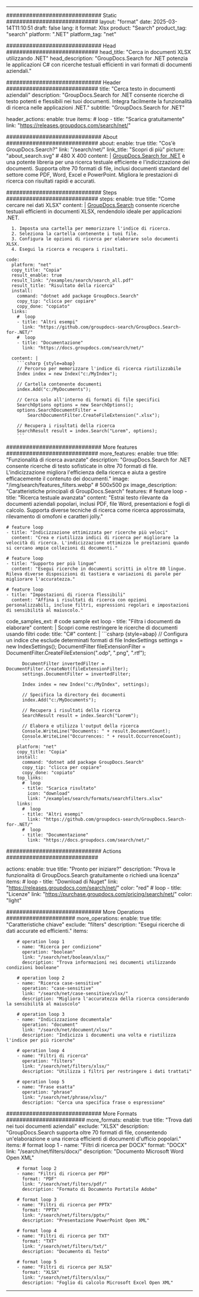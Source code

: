 
---
############################# Static ############################
layout: "format"
date:  2025-03-14T11:10:51
draft: false
lang: it
format: Xlsx
product: "Search"
product_tag: "search"
platform: ".NET"
platform_tag: "net"

############################# Head ############################
head_title: "Cerca in documenti XLSX utilizzando .NET"
head_description: "GroupDocs.Search for .NET potenzia le applicazioni C# con ricerche testuali efficienti in vari formati di documenti aziendali."

############################# Header ############################
title: "Cerca testo in documenti aziendali" 
description: "GroupDocs.Search for .NET consente ricerche di testo potenti e flessibili nei tuoi documenti. Integra facilmente la funzionalità di ricerca nelle applicazioni .NET."
subtitle: "GroupDocs.Search for .NET" 

header_actions:
  enable: true
  items:
    #  loop
    - title: "Scarica gratuitamente"
      link: "https://releases.groupdocs.com/search/net/"
      
############################# About ############################
about:
    enable: true
    title: "Cos'è GroupDocs.Search?"
    link: "/search/net/"
    link_title: "Scopri di più"
    picture: "about_search.svg" # 480 X 400
    content: |
       [GroupDocs.Search for .NET](/search/net/) è una potente libreria per una ricerca testuale efficiente e l'indicizzazione dei documenti. Supporta oltre 70 formati di file, inclusi documenti standard del settore come PDF, Word, Excel e PowerPoint. Migliora le prestazioni di ricerca con risultati rapidi e accurati.

############################# Steps ############################
steps:
    enable: true
    title: "Come cercare nei dati XLSX"
    content: |
      [GroupDocs.Search](/search/net/) consente ricerche testuali efficienti in documenti XLSX, rendendolo ideale per applicazioni .NET.
      
      1. Imposta una cartella per memorizzare l'indice di ricerca.
      2. Seleziona la cartella contenente i tuoi file.
      3. Configura le opzioni di ricerca per elaborare solo documenti XLSX.
      4. Esegui la ricerca e recupera i risultati.
   
    code:
      platform: "net"
      copy_title: "Copia"
      result_enable: true
      result_link: "/examples/search/search_all.pdf"
      result_title: "Risultato della ricerca"
      install:
        command: "dotnet add package GroupDocs.Search"
        copy_tip: "clicca per copiare"
        copy_done: "copiato"
      links:
        #  loop
        - title: "Altri esempi"
          link: "https://github.com/groupdocs-search/GroupDocs.Search-for-.NET/"
        #  loop
        - title: "Documentazione"
          link: "https://docs.groupdocs.com/search/net/"
          
      content: |
        ```csharp {style=abap}
        // Percorso per memorizzare l'indice di ricerca riutilizzabile
        Index index = new Index("c:/MyIndex");

        // Cartella contenente documenti
        index.Add("c:/MyDocuments");

        // Cerca solo all'interno di formati di file specifici
        SearchOptions options = new SearchOptions();
        options.SearchDocumentFilter = 
            SearchDocumentFilter.CreateFileExtension(".xlsx");

        // Recupera i risultati della ricerca
        SearchResult result = index.Search("Lorem", options);
        ```            

############################# More features ############################
more_features:
  enable: true
  title: "Funzionalità di ricerca avanzate"
  description: "GroupDocs.Search for .NET consente ricerche di testo sofisticate in oltre 70 formati di file. L'indicizzazione migliora l'efficienza della ricerca e aiuta a gestire efficacemente il contenuto dei documenti."
  image: "/img/search/features_filters.webp" # 500x500 px
  image_description: "Caratteristiche principali di GroupDocs.Search"
  features:
    # feature loop
    - title: "Ricerca testuale avanzata"
      content: "Estrai testo rilevante da documenti aziendali popolari, inclusi PDF, file Word, presentazioni e fogli di calcolo. Supporta diverse tecniche di ricerca come ricerca approssimata, rilevamento di omofoni e caratteri jolly."

    # feature loop
    - title: "Indicizzazione ottimizzata per ricerche più veloci"
      content: "Crea e riutilizza indici di ricerca per migliorare la velocità di ricerca. L'indicizzazione ottimizza le prestazioni quando si cercano ampie collezioni di documenti."

    # feature loop
    - title: "Supporto per più lingue"
      content: "Esegui ricerche in documenti scritti in oltre 80 lingue. Rileva diverse disposizioni di tastiera e variazioni di parole per migliorare l'accuratezza."

    # feature loop
    - title: "Impostazioni di ricerca flessibili"
      content: "Affina i risultati di ricerca con opzioni personalizzabili, incluse filtri, espressioni regolari e impostazioni di sensibilità al maiuscolo."
      
  code_samples_ext:
    # code sample ext loop
    - title: "Filtra i documenti da elaborare"
      content: |
        Scopri come restringere le ricerche di documenti usando filtri
      code:
        title: "C#"
        content: |
          ```csharp {style=abap}
          // Configura un indice che esclude determinati formati di file
          IndexSettings settings = new IndexSettings();
          DocumentFilter fileExtensionFilter = 
            DocumentFilter.CreateFileExtension(".odp", ".png", ".rtf");

          DocumentFilter invertedFilter = DocumentFilter.CreateNot(fileExtensionFilter);
          settings.DocumentFilter = invertedFilter;

          Index index = new Index("c:/MyIndex", settings);
              
          // Specifica la directory dei documenti
          index.Add("c:/MyDocuments");

          // Recupera i risultati della ricerca
          SearchResult result = index.Search("Lorem");
          
          // Elabora e utilizza l'output della ricerca
          Console.WriteLine("Documents: " + result.DocumentCount);
          Console.WriteLine("Occurrences: " + result.OccurrenceCount);
          ```
        platform: "net"
        copy_title: "Copia"
        install:
          command: "dotnet add package GroupDocs.Search"
          copy_tip: "clicca per copiare"
          copy_done: "copiato"
        top_links:
          #  loop
          - title: "Scarica risultato"
            icon: "download"
            link: "/examples/search/formats/searchfilters.xlsx"
        links:
          #  loop
          - title: "Altri esempi"
            link: "https://github.com/groupdocs-search/GroupDocs.Search-for-.NET/"
          #  loop
          - title: "Documentazione"
            link: "https://docs.groupdocs.com/search/net/"
            

            


############################# Actions ############################

actions:
  enable: true
  title: "Pronto per iniziare?"
  description: "Prova le funzionalità di GroupDocs.Search gratuitamente o richiedi una licenza"
  items:
    #  loop
    - title: "Download di Nuget"
      link: "https://releases.groupdocs.com/search/net/"
      color: "red"
        #  loop
    - title: "Licenze"
      link: "https://purchase.groupdocs.com/pricing/search/net/"
      color: "light"


############################# More Operations #####################
more_operations:
    enable: true
    title: "Caratteristiche chiave"
    exclude: "filters"
    description: "Esegui ricerche di dati accurate ed efficienti."
    items: 
          
        # operation loop 1
        - name: "Ricerca per condizione"
          operation: "boolean"
          link: "/search/net/boolean/xlsx/"
          description: "Trova informazioni nei documenti utilizzando condizioni booleane"

        # operation loop 2
        - name: "Ricerca case-sensitive"
          operation: "case-sensitive"
          link: "/search/net/case-sensitive/xlsx/"
          description: "Migliora l'accuratezza della ricerca considerando la sensibilità al maiuscolo"

        # operation loop 3
        - name: "Indicizzazione documentale"
          operation: "document"
          link: "/search/net/document/xlsx/"
          description: "Indicizza i documenti una volta e riutilizza l'indice per più ricerche"

        # operation loop 4
        - name: "Filtri di ricerca"
          operation: "filters"
          link: "/search/net/filters/xlsx/"
          description: "Utilizza i filtri per restringere i dati trattati"

        # operation loop 5
        - name: "Frase esatta"
          operation: "phrase"
          link: "/search/net/phrase/xlsx/"
          description: "Cerca una specifica frase o espressione"
          
        
          
############################# More Formats ########################
more_formats:
    enable: true
    title: "Trova dati nei tuoi documenti aziendali"
    exclude: "XLSX"
    description: "GroupDocs.Search supporta oltre 70 formati di file, consentendo un'elaborazione e una ricerca efficienti di documenti d'ufficio popolari."
    items: 
        # format loop 1
        - name: "Filtri di ricerca per DOCX"
          format: "DOCX"
          link: "/search/net/filters/docx/"
          description: "Documento Microsoft Word Open XML"
          
        # format loop 2
        - name: "Filtri di ricerca per PDF"
          format: "PDF"
          link: "/search/net/filters/pdf/"
          description: "Formato di Documento Portatile Adobe"
          
        # format loop 3
        - name: "Filtri di ricerca per PPTX"
          format: "PPTX"
          link: "/search/net/filters/pptx/"
          description: "Presentazione PowerPoint Open XML"

        # format loop 4
        - name: "Filtri di ricerca per TXT"
          format: "TXT"
          link: "/search/net/filters/txt/"
          description: "Documento di Testo"
          
        # format loop 5
        - name: "Filtri di ricerca per XLSX"
          format: "XLSX"
          link: "/search/net/filters/xlsx/"
          description: "Foglio di calcolo Microsoft Excel Open XML"
  

---